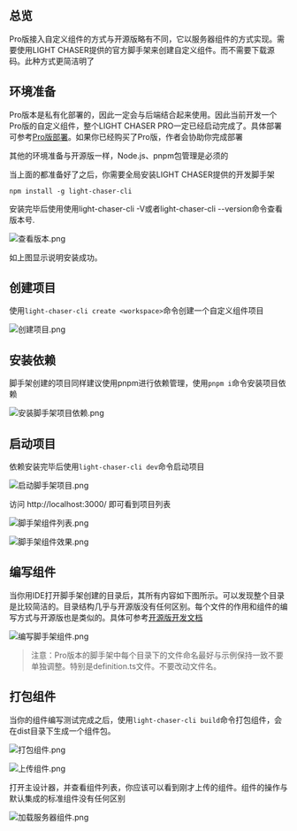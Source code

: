 ## 总览

Pro版接入自定义组件的方式与开源版略有不同，它以服务器组件的方式实现。需要使用LIGHT
CHASER提供的官方脚手架来创建自定义组件。而不需要下载源码。此种方式更简洁明了

## 环境准备

Pro版本是私有化部署的，因此一定会与后端结合起来使用。因此当前开发一个Pro版的自定义组件，整个LIGHT CHASER
PRO一定已经启动完成了。具体部署可参考[Pro版部署](deploy/deploy_pro.md)。如果你已经购买了Pro版，作者会协助你完成部署

其他的环境准备与开源版一样，Node.js、pnpm包管理是必须的

当上面的都准备好了之后，你需要全局安装LIGHT CHASER提供的开发脚手架

```shell
npm install -g light-chaser-cli
```

安装完毕后使用使用light-chaser-cli -V或者light-chaser-cli --version命令查看版本号.

![查看版本.png](查看版本.png)

如上图显示说明安装成功。

## 创建项目

使用`light-chaser-cli create <workspace>`命令创建一个自定义组件项目

![创建项目.png](创建项目.png)

## 安装依赖

脚手架创建的项目同样建议使用pnpm进行依赖管理，使用`pnpm i`命令安装项目依赖

![安装脚手架项目依赖.png](安装脚手架项目依赖.png)

## 启动项目

依赖安装完毕后使用`light-chaser-cli dev`命令启动项目

![启动脚手架项目.png](启动脚手架项目.png)

访问 http://localhost:3000/ 即可看到项目列表

![脚手架组件列表.png](脚手架组件列表.png)

![脚手架组件效果.png](脚手架组件效果.png)

## 编写组件

当你用IDE打开脚手架创建的目录后，其所有内容如下图所示。可以发现整个目录是比较简洁的。目录结构几乎与开源版没有任何区别。每个文件的作用和组件的编写方式与开源版也是类似的。具体可参考[开源版开发文档](develop/develop_open?id=核心文件及接口概念)

![编写脚手架组件.png](编写脚手架组件.png)

> 注意：Pro版本的脚手架中每个目录下的文件命名最好与示例保持一致不要单独调整。特别是definition.ts文件。不要改动文件名。

## 打包组件

当你的组件编写测试完成之后，使用`light-chaser-cli build`命令打包组件，会在dist目录下生成一个组件包。

![打包组件.png](打包组件.png)

![上传组件.png](上传组件.png)

打开主设计器，并查看组件列表，你应该可以看到刚才上传的组件。组件的操作与默认集成的标准组件没有任何区别

![加载服务器组件.png](加载服务器组件.png)